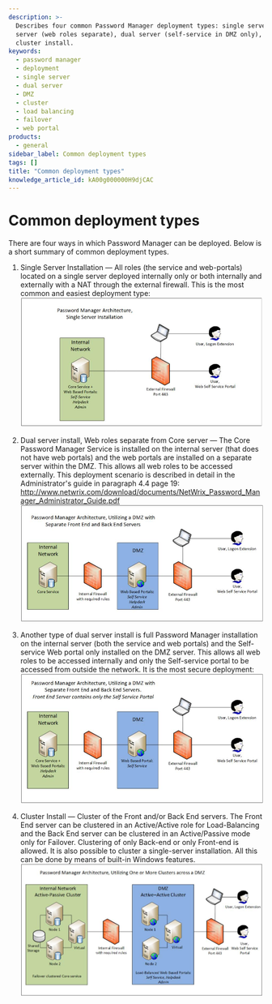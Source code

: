 ```yaml
---
description: >-
  Describes four common Password Manager deployment types: single server, dual
  server (web roles separate), dual server (self-service in DMZ only), and
  cluster install.
keywords:
  - password manager
  - deployment
  - single server
  - dual server
  - DMZ
  - cluster
  - load balancing
  - failover
  - web portal
products:
  - general
sidebar_label: Common deployment types
tags: []
title: "Common deployment types"
knowledge_article_id: kA00g000000H9djCAC
---
```


# Common deployment types

There are four ways in which Password Manager can be deployed. Below is a short summary of common deployment types.

1. Single Server Installation — All roles (the service and web-portals) located on a single server deployed internally only or both internally and externally with a NAT through the external firewall. This is the most common and easiest deployment type:  
[![User-added image](./images/ka04u00000116dB_0EM700000004vJL.png)](https://netwrix.secure.force.com/kb/servlet/rtaImage?eid=ka40g0000004KSE&feoid=00N700000032Pj2&refid=0EM700000004vJL)

2. Dual server install, Web roles separate from Core server — The Core Password Manager Service is installed on the internal server (that does not have web portals) and the web portals are installed on a separate server within the DMZ. This allows all web roles to be accessed externally. This deployment scenario is described in detail in the Administrator's guide in paragraph 4.4 page 19:  
http://www.netwrix.com/download/documents/NetWrix_Password_Manager_Administrator_Guide.pdf  
[![User-added image](./images/ka04u00000116dB_0EM700000004vJQ.png)](https://netwrix.secure.force.com/kb/servlet/rtaImage?eid=ka40g0000004KSE&feoid=00N700000032Pj2&refid=0EM700000004vJQ)

3. Another type of dual server install is full Password Manager installation on the internal server (both the service and web portals) and the Self-service Web portal only installed on the DMZ server. This allows all web roles to be accessed internally and only the Self-service portal to be accessed from outside the network. It is the most secure deployment:  
[![User-added image](./images/ka04u00000116dB_0EM700000004vJV.png)](https://netwrix.secure.force.com/kb/servlet/rtaImage?eid=ka40g0000004KSE&feoid=00N700000032Pj2&refid=0EM700000004vJV)

4. Cluster Install — Cluster of the Front and/or Back End servers. The Front End server can be clustered in an Active/Active role for Load-Balancing and the Back End server can be clustered in an Active/Passive mode only for Failover. Clustering of only Back-end or only Front-end is allowed. It is also possible to cluster a single-server installation. All this can be done by means of built-in Windows features.  
[![User-added image](./images/ka04u00000116dB_0EM700000004vJa.png)](https://netwrix.secure.force.com/kb/servlet/rtaImage?eid=ka40g0000004KSE&feoid=00N700000032Pj2&refid=0EM700000004vJa)
